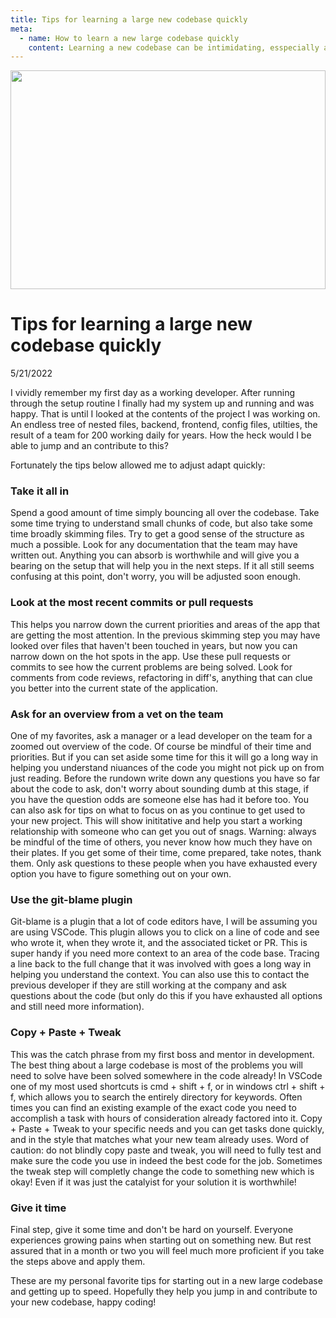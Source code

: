 ```yaml
---
title: Tips for learning a large new codebase quickly
meta:
  - name: How to learn a new large codebase quickly
    content: Learning a new codebase can be intimidating, esspecially as a new developer. But these tips will help you tackle your new project assignment and contribute quickly
---
```


<img src="../images/files.avif" style="object-fit: cover; object-position: 0% 0%; height: 350px; width: 100%" />

# Tips for learning a large new codebase quickly

5/21/2022

I vividly remember my first day as a working developer. After running through the setup routine I finally had my system up and running and was happy. That is until I looked at the contents of the project I was working on. An endless tree of nested files, backend, frontend, config files, utilties, the result of a team for 200 working daily for years. How the heck would I be able to jump and an contribute to this?

Fortunately the tips below allowed me to adjust adapt quickly:

### Take it all in

Spend a good amount of time simply bouncing all over the codebase. Take some time trying to understand small chunks of code, but also take some time broadly skimming files. Try to get a good sense of the structure as much a possible. Look for any documentation that the team may have written out. Anything you can absorb is worthwhile and will give you a bearing on the setup that will help you in the next steps. If it all still seems confusing at this point, don't worry, you will be adjusted soon enough.

### Look at the most recent commits or pull requests

This helps you narrow down the current priorities and areas of the app that are getting the most attention. In the previous skimming step you may have looked over files that haven't been touched in years, but now you can narrow down on the hot spots in the app. Use these pull requests or commits to see how the current problems are being solved. Look for comments from code reviews, refactoring in diff's, anything that can clue you better into the current state of the application.

### Ask for an overview from a vet on the team

One of my favorites, ask a manager or a lead developer on the team for a zoomed out overview of the code. Of course be mindful of their time and priorities. But if you can set aside some time for this it will go a long way in helping you understand niuances of the code you might not pick up on from just reading. Before the rundown write down any questions you have so far about the code to ask, don't worry about sounding dumb at this stage, if you have the question odds are someone else has had it before too. You can also ask for tips on what to focus on as you continue to get used to your new project. This will show inititative and help you start a working relationship with someone who can get you out of snags. Warning: always be mindful of the time of others, you never know how much they have on their plates. If you get some of their time, come prepared, take notes, thank them. Only ask questions to these people when you have exhausted every option you have to figure something out on your own.

### Use the git-blame plugin

Git-blame is a plugin that a lot of code editors have, I will be assuming you are using VSCode. This plugin allows you to click on a line of code and see who wrote it, when they wrote it, and the associated ticket or PR. This is super handy if you need more context to an area of the code base. Tracing a line back to the full change that it was involved with goes a long way in helping you understand the context. You can also use this to contact the previous developer if they are still working at the company and ask questions about the code (but only do this if you have exhausted all options and still need more information).

### Copy + Paste + Tweak

This was the catch phrase from my first boss and mentor in development. The best thing about a large codebase is most of the problems you will need to solve have been solved somewhere in the code already! In VSCode one of my most used shortcuts is cmd + shift + f, or in windows ctrl + shift + f, which allows you to search the entirely directory for keywords. Often times you can find an existing example of the exact code you need to accomplish a task with hours of consideration already factored into it. Copy + Paste + Tweak to your specific needs and you can get tasks done quickly, and in the style that matches what your new team already uses. Word of caution: do not blindly copy paste and tweak, you will need to fully test and make sure the code you use in indeed the best code for the job. Sometimes the tweak step will completly change the code to something new which is okay! Even if it was just the catalyist for your solution it is worthwhile!

### Give it time

Final step, give it some time and don't be hard on yourself. Everyone experiences growing pains when starting out on something new. But rest assured that in a month or two you will feel much more proficient if you take the steps above and apply them.

These are my personal favorite tips for starting out in a new large codebase and getting up to speed. Hopefully they help you jump in and contribute to your new codebase, happy coding!
